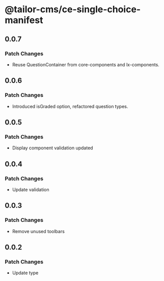 # @tailor-cms/ce-single-choice-manifest

## 0.0.7

### Patch Changes

- Reuse QuestionContainer from core-components and lx-components.

## 0.0.6

### Patch Changes

- Introduced isGraded option, refactored question types.

## 0.0.5

### Patch Changes

- Display component validation updated

## 0.0.4

### Patch Changes

- Update validation

## 0.0.3

### Patch Changes

- Remove unused toolbars

## 0.0.2

### Patch Changes

- Update type
